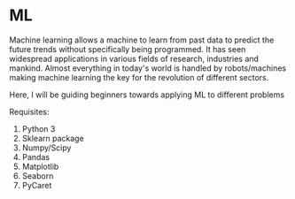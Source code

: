 # ML
Machine learning allows a machine to learn from past data to predict the future trends without specifically being programmed. 
It has seen widespread applications in various fields of research, industries and mankind. Almost everything in today's world is handled by robots/machines making machine learning the key for the revolution of different sectors.

Here, I will be guiding beginners towards applying ML to different problems

Requisites:
1) Python 3 
2) Sklearn package
3) Numpy/Scipy
4) Pandas
5) Matplotlib
6) Seaborn
7) PyCaret


